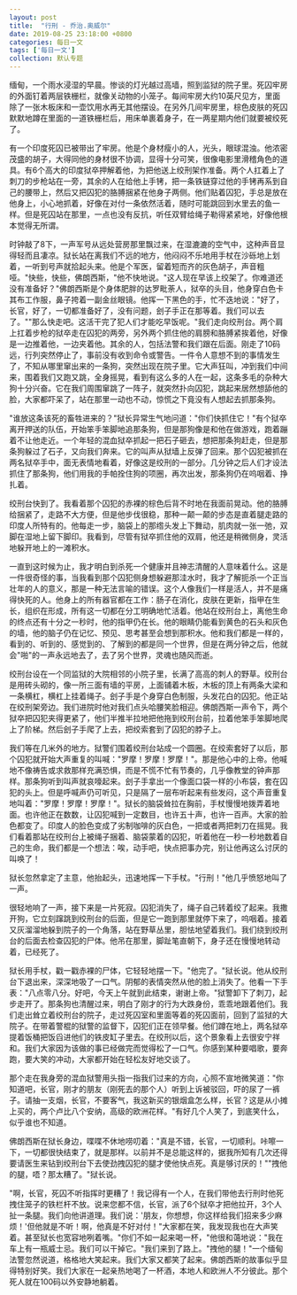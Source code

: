 ```yaml
---
layout: post
title:  "行刑 - 乔治.奥威尔"
date: 2019-08-25 23:18:00 +0800
categories: 每日一文
tags: ['每日一文']
collection: 默认专题
---
```


缅甸，一个雨水浸湿的早晨。惨谈的灯光越过高墙，照到监狱的院子里。死囚牢房的外面钉着两层铁栅栏，就像关动物的小笼子。每间牢房大约10英尺见方，里面除了一张木板床和一壶饮用水再无其他摆设。在另外几间牢房里，棕色皮肤的死囚默默地蹲在里面的一道铁栅栏后，用床单裹着身子，在一两星期内他们就要被绞死了。 

有一个印度死囚已被带出了牢房。他是个身材瘦小的人，光头，眼球混浊。他浓密茂盛的胡子，大得同他的身材很不协调，显得十分可笑，很像电影里滑稽角色的道具。有6个高大的印度狱卒押解着他，为把他送上绞刑架作准备。两个人扛着上了刺刀的步枪站在一旁，其余的人在给他上手铐，把一条铁链穿过他的手铐再系到自己的腰带上，然后又把囚犯的胳膊捆紧在他身子两侧。他们贴着囚犯，手总是放在他身上，小心地抓着，好像在对付一条依然活着，随时可能跳回到水里去的鱼一样。但是死囚站在那里，一点也没有反抗，听任双臂给绳子勒得紧紧地，好像他根本觉得无所谓。 

时钟敲了8下，一声军号从远处营房那里飘过来，在湿漉漉的空气中，这种声音显得轻而且凄凉。狱长站在离我们不远的地方，他闷闷不乐地用手杖在沙砾地上划着，一听到号声就拾起头来。他是个军医，留着短而齐的灰色胡子，声音粗哑。"快些，快些，佛朗西斯，"他不快地说。"这人现在早该上绞架了。你难道还没有准备好？"佛朗西斯是个身体肥胖的达罗毗荼人，狱卒的头目，他身穿白色卡其布工作服，鼻子挎着一副金丝眼镜。他挥一下黑色的手，忙不迭地说："好了，长官，好了，一切都准备好了，没有问题，刽子手正在那等着。我们可以去了。""那么快走吧。这活干完了犯人们才能吃早饭呢。"我们走向绞刑台。两个肩上扛着步枪的狱卒走在囚犯的两旁，另外两个抓住他的肩膀和胳膊紧挨着他，好像是一边推着他，一边夹着他。其余的人，包括法警和我们跟在后面。刚走了10码远，行列突然停止了，事前没有收到命令或警告。一件令人意想不到的事情发生了，不知从哪里窜出来的一条狗，突然出现在院子里。它大声狂叫，冲到我们中间来，围着我们又跑又跳，全身摇晃，看到有这么多的人在一起，这条多毛的杂种大狗十分兴奋。它在我们周围窜跳了一阵子，就突然扑向囚犯，跳起来居然想舔他的脸，大家都吓呆了，站在那里一动也不动，惊慌之下竟没有人想起去抓那条狗。 

"谁放这条该死的畜牲进来的？"狱长异常生气地问道："你们快抓住它！"有个狱卒离开押送的队伍，开始笨手笨脚地追那条狗，但是那狗像是和他在做游戏，跑着蹦着不让他走近。一个年轻的混血狱卒抓起一把石子砸去，想把那条狗赶走，但是那条狗躲过了石子，又向我们奔来。它的叫声从狱墙上反弹了回来。那个囚犯被抓在两名狱卒手中，面无表情地看着，好像这是绞刑的一部分。几分钟之后人们才设法抓住了那条狗，他们用我的手帕拴住狗的项圈，再次出发，那条狗仍在呜咽着、挣扎着。 

绞刑台快到了。我看着那个囚犯的赤裸的棕色后背不时地在我面前晃动。他的胳膊给捆紧了，走路不大方便，但是他步伐很稳，那种一颠一颠的步态是直着腿走路的印度人所特有的。他每走一步，脑袋上的那绺头发上下舞动，肌肉就一张一弛，双脚在湿地上留下脚印。我看到，尽管有狱卒抓住他的双肩，他还是稍微侧身，灵活地躲开地上的一滩积水。 

一直到这时候为止，我才明白到杀死一个健康并且神志清醒的人意味着什么。这是一件很奇怪的事，当我看到那个囚犯侧身想躲避那洼水时，我才了解扼杀一个正当壮年的人的意义，那是一种无法言喻的错误。这个人像我们一样是活人，并不是痛得快死的人。他身上的所有器官都在工作：肠子在消化，皮肤在更新，指甲在生长，组织在形成，所有这一切都在分工明确地忙活着。他站在绞刑台上，离他生命的终点还有十分之一秒时，他的指甲仍在长。他的眼睛仍能看到黄色的石头和灰色的墙，他的脑子仍在记忆、预见、思考甚至会想到那积水。他和我们都是一样的，看到的、听到的、感觉到的、了解到的都是同一个世界，但是在两分钟之后，他就会"啪"的一声永远地去了，去了另个世界，灵魂也随风而逝。 

绞刑台设在一个同监狱的大院相邻的小院子里，长满了高高的刺人的野草。绞刑台是用砖头砌的，像一所三面有墙的平房，上面铺着木板，木板的顶上有两条大梁和一条横杠，横杠上挂着绳子。刽子手是个身穿白色制服，头发花白的囚犯。他正站在绞刑架旁边。我们进院时他对我们点头哈腰笑脸相迎。佛朗西斯一声令下，两个狱卒把囚犯夹得更紧了，他们半推半拉地把他拖到绞刑台前，拉着他笨手笨脚地爬上了阶梯。然后刽子手爬了上去，把绞索套到了囚犯的脖子上。 

我们等在几米外的地方。狱警们围着绞刑台站成一个圆圈。在绞索套好了以后，那个囚犯就开始大声重复的叫喊："罗摩！罗摩！罗摩！"。那是他心中的上帝。他喊地不像祷告或求救那样充满恐惧，而是不慌不忙有节奏的，几乎像教堂的钟声那样。那条狗听到叫声就哀嚎起来。刽子手拿出一个像面口袋一样的小布袋，套在囚犯的头上。但是呼喊声仍可听见，只是隔了一层布听起来有些发闷，这个声音重复地叫着："罗摩！罗摩！罗摩！"。狱长的脑袋耸拉在胸前，手杖慢慢地拨弄着地面。也许他正在数数，让囚犯喊到一定数目，也许五十声，也许一百声。大家的脸色都变了。印度人的脸色变成了劣制咖啡的灰白色，一把或者两把刺刀在摇晃。我们看着那站在绞刑台上被绳子捆着、脑袋蒙着的囚犯，听着他在一秒一秒地数着自己的生命，我们都是一个想法：唉，动手吧，快点把事办完，别让他再这么讨厌的叫唤了！ 

狱长忽然拿定了主意，他抬起头，迅速地挥一下手杖。"行刑！"他几乎愤怒地叫了一声。 

很轻地响了一声，接下来是一片死寂。囚犯消失了，绳子自己转着绞了起来。我撒开狗，它立刻蹿跳到绞刑台的后面，但是它一跑到那里就停下来了，呜咽着。接着又灰溜溜地躲到院子的一个角落，站在野草丛里，胆怯地望着我们。我们绕到绞刑台的后面去检查囚犯的尸体。他吊在那里，脚趾笔直朝下，身子还在慢慢地转动着，已经死了。 

狱长用手杖，戳一戳赤裸的尸体，它轻轻地摆一下。"他完了。"狱长说。他从绞刑台下退出来，深深地吸了一口气。阴郁的表情突然从他的脸上消失了。他看一下手表："八点零八分。好吧，今天上午就到此结束，谢谢上帝。"狱警卸下了刺刀，起步走开了。那条狗也清醒过来，明白了刚才的行为大跌身份，乖乖地跟着他们。我们走出耸立着绞刑台的院子，走过死囚室和里面等着的死囚面前，回到了监狱的大院子。在带着警棍的狱警的监督下，囚犯们正在领早餐。他们蹲在地上，两名狱卒提着饭桶把饭舀进他们的铁皮缸子里去。在绞刑以后，这个景象看上去很安宁祥和。我们大家因为该做的事已经做完而觉得松了一口气。你感到某种要唱歌，要奔跑，要大笑的冲动，大家都开始在轻松友好地交谈了。 

那个走在我身旁的混血狱警用头指一指我们过来的方向，心照不宣地微笑道："你知道吧，长官，刚才的朋友（刚死去的那个人）听到上诉被驳回，吓的尿了一裤子。请抽一支烟，长官，不要客气，我这新买的银烟盒怎么样，长官？这是从小摊上买的，两个卢比八个安纳，高级的欧洲花样。"有好几个人笑了，到底笑什么，似乎谁也不知道。 

佛朗西斯在狱长身边，喋喋不休地唠叨着："真是不错，长官，一切顺利。咔嚓一下，一切都很快结束了，就是那样。以前并不是总能这样的，据我所知有几次还得要请医生来钻到绞刑台下去使劲拽囚犯的腿才使他快点死。真是够讨厌的！""拽他的腿，唔？那太糟了。"狱长说。 

"啊，长官，死囚不听指挥时更糟了！我记得有一个人，在我们带他去行刑时他死拽住笼子的铁栏杆不放。说来您都不信，长官，派了6个狱卒才把他拉开，3个人扯一条腿。我们向他讲道理。我们说：'朋友，你想想，你这样给我们招来多少麻烦！'但他就是不听！啊，他真是不好对付！"大家都在笑，我发现我也在大声笑着。甚至狱长也宽容地咧着嘴。"你们不如一起来喝一杯，"他很和蔼地说："我在车上有一瓶威士忌。我们可以干掉它。"我们来到了路上。"拽他的腿！"一个缅甸法警忽然说道，格格地大笑起来。我们大家又都笑了起来。佛朗西斯的故事似乎显得特别好笑。我们大家在一起亲热地喝了一杯酒，本地人和欧洲人不分彼此。那个死人就在100码以外安静地躺着。
